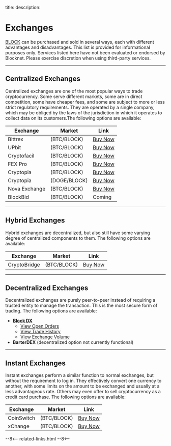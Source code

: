 title: 
description:


# Exchanges
[BLOCK](/blockchain/introduction) can be purchased and sold in several ways, each with different advantages and disadvantages. This list is provided for informational purposes only. Services listed here have not been evaluated or endorsed by Blocknet. Please exercise discretion when using third-party services.

---

## Centralized Exchanges
Centralized exchanges are one of the most popular ways to trade cryptocurrency. Some serve different markets, some are in direct competition, some have cheaper fees, and some are subject to more or less strict regulatory requirements. They are operated by a single company, which may be obliged by the laws of the jurisdiction in which it operates to collect data on its customers.The following options are available:

Exchange 		| Market 		| Link
----------------|---------------|------
Bittrex	 		| (BTC/BLOCK) 	| [Buy Now](https://bittrex.com/Market/Index?MarketName=BTC-BLOCK)
UPbit	 		| (BTC/BLOCK) 	| [Buy Now](https://upbit.com/exchange?code=CRIX.UPBIT.BTC-BLOCK)
Cryptofacil	 	| (BTC/BLOCK) 	| [Buy Now](https://cryptofacil.com/trading-view/61/BTC-BLOCK)
FEX Pro	 		| (BTC/BLOCK) 	| [Buy Now](https://fexpro.net/#/exchange?type=)
Cryptopia	 	| (BTC/BLOCK) 	| [Buy Now](https://www.cryptopia.co.nz/Exchange/?market=BLOCK_BTC)
Cryptopia	 	| (DOGE/BLOCK) 	| [Buy Now](https://www.cryptopia.co.nz/Exchange/?market=BLOCK_DOGE)
Nova Exchange 	| (BTC/BLOCK) 	| [Buy Now](https://novaexchange.com/market/BTC_BLOCK/)
BlockBid	 	| (BTC/BLOCK)	| Coming

---

## Hybrid Exchanges
Hybrid exchanges are decentralized, but also still have some varying degree of centralized components to them. The following options are available:

Exchange 		| Market 		| Link
----------------|---------------|------
CryptoBridge	| (BTC/BLOCK) 	| [Buy Now](https://wallet.crypto-bridge.org/market/BRIDGE.BLOCK_BRIDGE.BTC)

---

## Decentralized Exchanges
Decentralized exchanges are purely peer-to-peer instead of requiring a trusted entity to manage the transaction. This is the most secure form of trading. The following options are available:

* [__Block DX__](/blockdx/setup)
	* [View Open Orders](https://blockdx.co/orders)
	* [View Trade History](https://blockdx.co/trade-history)
	* [View Exchange Volume](https://blockdx.co/charts)
* __BarterDEX__ (decentralized option not currently functional)

---

## Instant Exchanges
Instant exchanges perform a similar function to normal exchanges, but without the requirement to log in. They effectively convert one currency to another, with some limits on the amount to be exchanged and usually at a less advantageous rate. Others may even offer to sell cryptocurrency as a credit card purchase. The following options are available:

Exchange 		| Market 		| Link
----------------|---------------|------
CoinSwitch	 	| (BTC/BLOCK) 	| [Buy Now](https://coinswitch.co/)
xChange	 		| (BTC/BLOCK) 	| [Buy Now](https://xchange.me/)












<!-- 
======= Start: Related Links Section =======
- This is the related links section at the bottom of each page.
- It lists the links in the relatedLinks array variable below.
	Example: relatedLinks = [{"name":"Blocknet Website","link":"https://blocknet.co"},{"name":"API Docs","link":"https://api.blocknet.co"}];
- If the array is empty, ie. relatedLinks = [], then the related links section will not be displayed.
related-links.html
- The template and logic for the related links section can be found in docs/snippets/related-links.html
- The base path is defaulted to docs/snippets/, which can be edited in the mkdocs.yml file
- The template and logic is linked with markdown_extensions: pymdownx.snippets
-->
<script type="text/javascript">
var relatedLinks = [];
</script>

--8<--
related-links.html
--8<-- 
<!-- 
======= End: Related Links Section ======= 
-->





